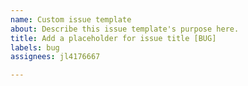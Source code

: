 ```yaml
---
name: Custom issue template
about: Describe this issue template's purpose here.
title: Add a placeholder for issue title [BUG]
labels: bug
assignees: jl4176667

---
```


###
